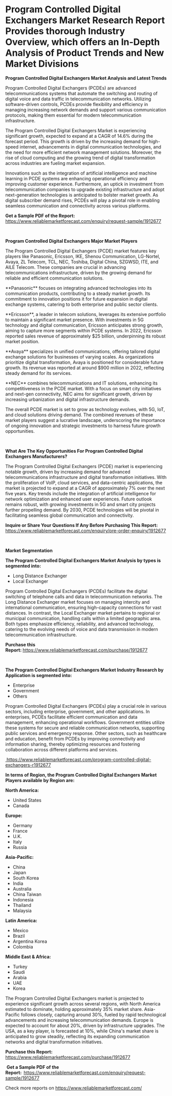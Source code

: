 <p><h1>Program Controlled Digital Exchangers Market Research Report Provides thorough Industry Overview, which offers an In-Depth Analysis of Product Trends and New Market Divisions</h1></p><p><strong>Program Controlled Digital Exchangers Market Analysis and Latest Trends</strong></p>
<p><p>Program Controlled Digital Exchangers (PCDEs) are advanced telecommunications systems that automate the switching and routing of digital voice and data traffic in telecommunication networks. Utilizing software-driven controls, PCDEs provide flexibility and efficiency in managing increasing network demands and support various communication protocols, making them essential for modern telecommunication infrastructure.</p><p>The Program Controlled Digital Exchangers Market is experiencing significant growth, expected to expand at a CAGR of 14.6% during the forecast period. This growth is driven by the increasing demand for high-speed internet, advancements in digital communication technologies, and the need for more efficient network management solutions. Moreover, the rise of cloud computing and the growing trend of digital transformation across industries are fueling market expansion. </p><p>Innovations such as the integration of artificial intelligence and machine learning in PCDE systems are enhancing operational efficiency and improving customer experience. Furthermore, an uptick in investment from telecommunication companies to upgrade existing infrastructure and adopt next-generation technologies is anticipated to bolster market growth. As digital subscriber demand rises, PCDEs will play a pivotal role in enabling seamless communication and connectivity across various platforms.</p></p>
<p><strong>Get a Sample PDF of the Report:&nbsp;</strong> <a href="https://www.reliablemarketforecast.com/enquiry/request-sample/1912677?utm_campaign=2811&utm_medium=2&utm_source=Github&utm_content=ia&utm_term=01032025&utm_id=program-controlled-digital-exchangers">https://www.reliablemarketforecast.com/enquiry/request-sample/1912677</a></p>
<p>&nbsp;</p>
<p><strong>Program Controlled Digital Exchangers Major Market Players</strong></p>
<p><p>The Program Controlled Digital Exchangers (PCDE) market features key players like Panasonic, Ericsson, IKE, Shenou Communication, LG-Nortel, Avaya, ZL Telecom, TCL, NEC, Toshiba, Digital China, SZGWSD, ITE, and AILE Telecom. These companies are crucial in advancing telecommunications infrastructure, driven by the growing demand for reliable and efficient communication solutions.</p><p>**Panasonic** focuses on integrating advanced technologies into its communication products, contributing to a steady market growth. Its commitment to innovation positions it for future expansion in digital exchange systems, catering to both enterprise and public sector clients.</p><p>**Ericsson**, a leader in telecom solutions, leverages its extensive portfolio to maintain a significant market presence. With investments in 5G technology and digital communication, Ericsson anticipates strong growth, aiming to capture more segments within PCDE systems. In 2022, Ericsson reported sales revenue of approximately $25 billion, underpinning its robust market position.</p><p>**Avaya** specializes in unified communications, offering tailored digital exchange solutions for businesses of varying scales. As organizations prioritize digital transformation, Avaya is positioned for considerable future growth. Its revenue was reported at around $900 million in 2022, reflecting steady demand for its services.</p><p>**NEC** combines telecommunications and IT solutions, enhancing its competitiveness in the PCDE market. With a focus on smart city initiatives and next-gen connectivity, NEC aims for significant growth, driven by increasing urbanization and digital infrastructure demands.</p><p>The overall PCDE market is set to grow as technology evolves, with 5G, IoT, and cloud solutions driving demand. The combined revenues of these market players suggest a lucrative landscape, underscoring the importance of ongoing innovation and strategic investments to harness future growth opportunities.</p></p>
<p>&nbsp;</p>
<p><strong>What Are The Key Opportunities For Program Controlled Digital Exchangers Manufacturers?</strong></p>
<p><p>The Program Controlled Digital Exchangers (PCDE) market is experiencing notable growth, driven by increasing demand for advanced telecommunications infrastructure and digital transformation initiatives. With the proliferation of VoIP, cloud services, and data-centric applications, the market is projected to expand at a CAGR of approximately 7% over the next five years. Key trends include the integration of artificial intelligence for network optimization and enhanced user experiences. Future outlook remains robust, with growing investments in 5G and smart city projects further propelling demand. By 2030, PCDE technologies will be pivotal in facilitating seamless global communication and connectivity.</p></p>
<p><strong>Inquire or Share Your Questions If Any Before Purchasing This Report:</strong> <a href="https://www.reliablemarketforecast.com/enquiry/pre-order-enquiry/1912677?utm_campaign=2811&utm_medium=2&utm_source=Github&utm_content=ia&utm_term=01032025&utm_id=program-controlled-digital-exchangers">https://www.reliablemarketforecast.com/enquiry/pre-order-enquiry/1912677</a></p>
<p>&nbsp;</p>
<p><strong>Market Segmentation</strong></p>
<p><strong>The Program Controlled Digital Exchangers Market Analysis by types is segmented into:</strong></p>
<p><ul><li>Long Distance Exchanger</li><li>Local Exchanger</li></ul></p>
<p><p>Program Controlled Digital Exchangers (PCDEs) facilitate the digital switching of telephone calls and data in telecommunication networks. The Long Distance Exchanger market focuses on managing intercity and international communication, ensuring high-capacity connections for vast distances. In contrast, the Local Exchanger market pertains to regional or municipal communication, handling calls within a limited geographic area. Both types emphasize efficiency, reliability, and advanced technology, catering to the evolving needs of voice and data transmission in modern telecommunication infrastructure.</p></p>
<p><strong>Purchase this Report:&nbsp;</strong><a href="https://www.reliablemarketforecast.com/purchase/1912677?utm_campaign=2811&utm_medium=2&utm_source=Github&utm_content=ia&utm_term=01032025&utm_id=program-controlled-digital-exchangers">https://www.reliablemarketforecast.com/purchase/1912677</a></p>
<p>&nbsp;</p>
<p><strong>The Program Controlled Digital Exchangers Market Industry Research by Application is segmented into:</strong></p>
<p><ul><li>Enterprise</li><li>Government</li><li>Others</li></ul></p>
<p><p>Program Controlled Digital Exchangers (PCDEs) play a crucial role in various sectors, including enterprise, government, and other applications. In enterprises, PCDEs facilitate efficient communication and data management, enhancing operational workflows. Government entities utilize these systems for secure and reliable communication networks, supporting public services and emergency response. Other sectors, such as healthcare and education, benefit from PCDEs by improving connectivity and information sharing, thereby optimizing resources and fostering collaboration across different platforms and services.</p></p>
<p><a href="https://www.reliablemarketforecast.com/program-controlled-digital-exchangers-r1912677?utm_campaign=2811&utm_medium=2&utm_source=Github&utm_content=ia&utm_term=01032025&utm_id=program-controlled-digital-exchangers">&nbsp;https://www.reliablemarketforecast.com/program-controlled-digital-exchangers-r1912677</a></p>
<p><strong>In terms of Region, the Program Controlled Digital Exchangers Market Players available by Region are:</strong></p>
<p>
    <p> <strong> North America: </strong>
        <ul>
            <li>United States</li>
            <li>Canada</li>
        </ul>
        </p> 
    <p> <strong> Europe: </strong>
        <ul>
            <li>Germany</li>
            <li>France</li>
            <li>U.K.</li>
            <li>Italy</li>
            <li>Russia</li>
        </ul>
        </p> 
    <p> <strong> Asia-Pacific: </strong>
        <ul>
            <li>China</li>
            <li>Japan</li>
            <li>South Korea</li>
            <li>India</li>
            <li>Australia</li>
            <li>China Taiwan</li>
            <li>Indonesia</li>
            <li>Thailand</li>
            <li>Malaysia</li>
        </ul>
        </p> 
    <p> <strong> Latin America: </strong>
        <ul>
            <li>Mexico</li>
            <li>Brazil</li>
            <li>Argentina Korea</li>
            <li>Colombia</li>
        </ul>
        </p> 
    <p> <strong> Middle East & Africa: </strong>
        <ul>
            <li>Turkey</li>
            <li>Saudi</li>
            <li>Arabia</li>
            <li>UAE</li>
            <li>Korea</li>
        </ul>
    </p>
    </p>
<p><p>The Program Controlled Digital Exchangers market is projected to experience significant growth across several regions, with North America estimated to dominate, holding approximately 35% market share. Asia-Pacific follows closely, capturing around 30%, fueled by rapid technological advancements and increasing telecommunication demands. Europe is expected to account for about 20%, driven by infrastructure upgrades. The USA, as a key player, is forecasted at 10%, while China's market share is anticipated to grow steadily, reflecting its expanding communication networks and digital transformation initiatives.</p></p>
<p><strong>Purchase this Report: </strong><a href="https://www.reliablemarketforecast.com/purchase/1912677?utm_campaign=2811&utm_medium=2&utm_source=Github&utm_content=ia&utm_term=01032025&utm_id=program-controlled-digital-exchangers">https://www.reliablemarketforecast.com/purchase/1912677</a></p>
<p>&nbsp;<strong>Get a Sample PDF of the Report:&nbsp;&nbsp;</strong><a href="https://www.reliablemarketforecast.com/enquiry/request-sample/1912677?utm_campaign=2811&utm_medium=2&utm_source=Github&utm_content=ia&utm_term=01032025&utm_id=program-controlled-digital-exchangers">https://www.reliablemarketforecast.com/enquiry/request-sample/1912677</a></p>
<p><strong></strong></p>
<p>Check more reports on <a href="https://www.reliablemarketforecast.com/?utm_campaign=2811&utm_medium=2&utm_source=Github&utm_content=ia&utm_term=01032025&utm_id=program-controlled-digital-exchangers">https://www.reliablemarketforecast.com/</a></p>
